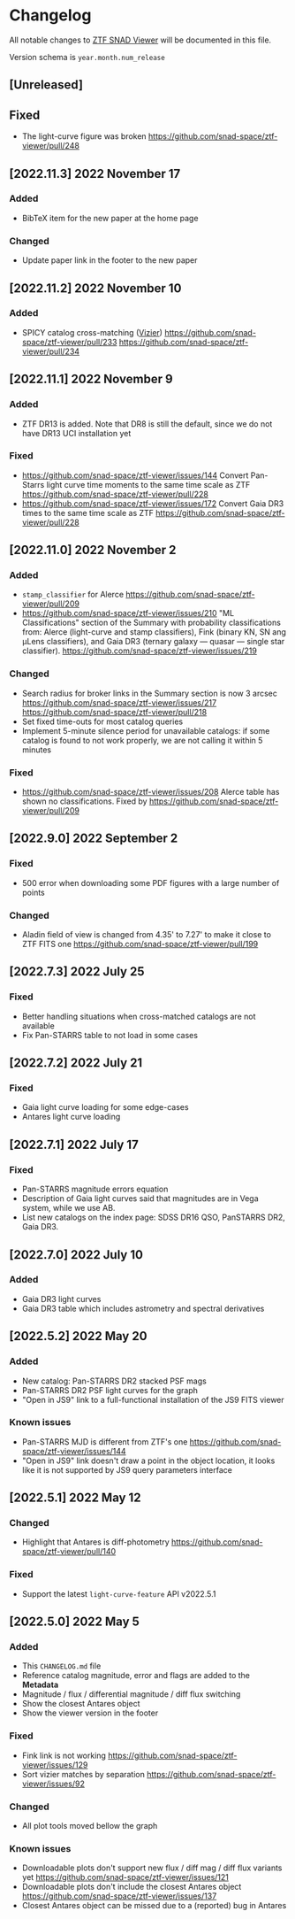 # Changelog

All notable changes to [ZTF SNAD Viewer](http://ztf.snad.space) will be documented in this file.

Version schema is `year.month.num_release`

## [Unreleased]

## Fixed

- The light-curve figure was broken https://github.com/snad-space/ztf-viewer/pull/248

## [2022.11.3] 2022 November 17

### Added

- BibTeX item for the new paper at the home page

### Changed

- Update paper link in the footer to the new paper

## [2022.11.2] 2022 November 10

### Added

- SPICY catalog cross-matching ([Vizier](https://vizier.cds.unistra.fr/viz-bin/VizieR?-source=J/ApJS/254/33)) https://github.com/snad-space/ztf-viewer/pull/233 https://github.com/snad-space/ztf-viewer/pull/234

## [2022.11.1] 2022 November 9

### Added

- ZTF DR13 is added. Note that DR8 is still the default, since we do not have DR13 UCI installation yet

### Fixed

- https://github.com/snad-space/ztf-viewer/issues/144 Convert Pan-Starrs light curve time moments to the same time scale as ZTF https://github.com/snad-space/ztf-viewer/pull/228
- https://github.com/snad-space/ztf-viewer/issues/172 Convert Gaia DR3 times to the same time scale as ZTF https://github.com/snad-space/ztf-viewer/pull/228

## [2022.11.0] 2022 November 2

### Added

- `stamp_classifier` for Alerce https://github.com/snad-space/ztf-viewer/pull/209
- https://github.com/snad-space/ztf-viewer/issues/210 "ML Classifications" section of the Summary with probability classifications from: Alerce (light-curve and stamp classifiers), Fink (binary KN, SN ang μLens classifiers), and Gaia DR3 (ternary galaxy — quasar — single star classifier). https://github.com/snad-space/ztf-viewer/issues/219

### Changed
- Search radius for broker links in the Summary section is now 3 arcsec https://github.com/snad-space/ztf-viewer/issues/217 https://github.com/snad-space/ztf-viewer/pull/218
- Set fixed time-outs for most catalog queries
- Implement 5-minute silence period for unavailable catalogs: if some catalog is found to not work properly, we are not calling it within 5 minutes

### Fixed

- https://github.com/snad-space/ztf-viewer/issues/208 Alerce table has shown no classifications. Fixed by https://github.com/snad-space/ztf-viewer/pull/209

## [2022.9.0] 2022 September 2

### Fixed

- 500 error when downloading some PDF figures with a large number of points

### Changed
- Aladin field of view is changed from 4.35' to 7.27' to make it close to ZTF FITS one https://github.com/snad-space/ztf-viewer/pull/199

## [2022.7.3] 2022 July 25

### Fixed

- Better handling situations when cross-matched catalogs are not available
- Fix Pan-STARRS table to not load in some cases

## [2022.7.2] 2022 July 21

### Fixed

- Gaia light curve loading for some edge-cases
- Antares light curve loading

## [2022.7.1] 2022 July 17

### Fixed

- Pan-STARRS magnitude errors equation
- Description of Gaia light curves said that magnitudes are in Vega system, while we use AB.
- List new catalogs on the index page: SDSS DR16 QSO, PanSTARRS DR2, Gaia DR3.

## [2022.7.0] 2022 July 10

### Added

- Gaia DR3 light curves
- Gaia DR3 table which includes astrometry and spectral derivatives

## [2022.5.2] 2022 May 20

### Added

- New catalog: Pan-STARRS DR2 stacked PSF mags
- Pan-STARRS DR2 PSF light curves for the graph
- "Open in JS9" link to a full-functional installation of the JS9 FITS viewer

### Known issues

- Pan-STARRS MJD is different from ZTF's one https://github.com/snad-space/ztf-viewer/issues/144
- "Open in JS9" link doesn't draw a point in the object location, it looks like it is not supported by JS9 query parameters interface

## [2022.5.1] 2022 May 12

### Changed

- Highlight that Antares is diff-photometry https://github.com/snad-space/ztf-viewer/pull/140

### Fixed

- Support the latest `light-curve-feature` API v2022.5.1

## [2022.5.0] 2022 May 5

### Added

- This `CHANGELOG.md` file
- Reference catalog magnitude, error and flags are added to the **Metadata**
- Magnitude / flux / differential magnitude / diff flux switching
- Show the closest Antares object
- Show the viewer version in the footer

### Fixed

- Fink link is not working https://github.com/snad-space/ztf-viewer/issues/129
- Sort vizier matches by separation https://github.com/snad-space/ztf-viewer/issues/92

### Changed

- All plot tools moved bellow the graph

### Known issues

- Downloadable plots don't support new flux / diff mag / diff flux variants yet https://github.com/snad-space/ztf-viewer/issues/121
- Downloadable plots don't include the closest Antares object https://github.com/snad-space/ztf-viewer/issues/137
- Closest Antares object can be missed due to a (reported) bug in Antares
